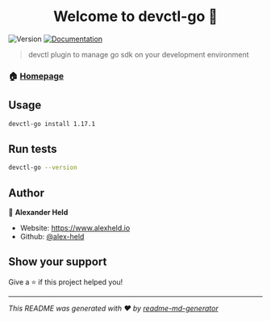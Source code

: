 <h1 align="center">Welcome to devctl-go 👋</h1>
<p>
  <img alt="Version" src="https://img.shields.io/badge/version-v1.0.0-blue.svg?cacheSeconds=2592000" />
  <a href="docs.alexheld/devctl/devctl-go" target="_blank">
    <img alt="Documentation" src="https://img.shields.io/badge/documentation-yes-brightgreen.svg" />
  </a>
</p>

> devctl plugin to manage go sdk on your development environment

### 🏠 [Homepage](docs.alexheld/devctl/devctl-go)

## Usage

```sh
devctl-go install 1.17.1
```

## Run tests

```sh
devctl-go --version
```

## Author

👤 **Alexander Held**

* Website: https://www.alexheld.io
* Github: [@alex-held](https://github.com/alex-held)

## Show your support

Give a ⭐️ if this project helped you!

***
_This README was generated with ❤️ by [readme-md-generator](https://github.com/kefranabg/readme-md-generator)_